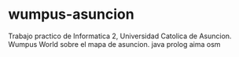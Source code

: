 wumpus-asuncion
===============

Trabajo practico de Informatica 2, Universidad Catolica de Asuncion. Wumpus World sobre el mapa de asuncion. java prolog aima osm